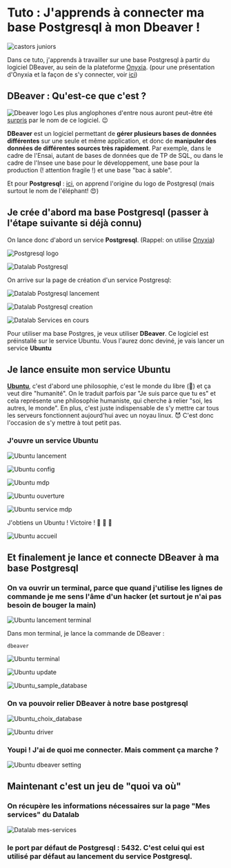 # Tuto : J'apprends à connecter ma base Postgresql à mon Dbeaver ! 

![castors juniors](./img/castors%20juniors.jpg)

Dans ce tuto, j'apprends à travailler sur une base Postgresql à partir du logiciel DBeaver, au sein de la plateforme [Onyxia](https://datalab.sspcloud.fr). (pour une présentation d'Onyxia et la façon de s'y connecter, voir [ici](https://www.example.com))

## **DBeaver** : Qu'est-ce que c'est ?
![Dbeaver logo](./img/castor%20Dbeaver.png)
Les plus anglophones d'entre nous auront peut-être été [surpris](https://github.com/dbeaver/dbeaver/discussions/11422#discussioncomment-743232) par le nom de ce logiciel. :wink: 



**DBeaver** est un logiciel permettant de **gérer plusieurs bases de données différentes** sur une seule et même application, et donc de **manipuler des données de différentes sources très rapidement**. Par exemple, dans le cadre de l'Ensai, autant de bases de données que de TP de SQL, ou dans le cadre de l'Insee une base pour le développement, une base pour la production (! attention fragile !) et une base "bac à sable".

Et pour **Postgresql** : [ici](https://wiki.postgresql.org/wiki/Logo), on apprend l'origine du logo de Postgresql (mais surtout le nom de l'éléphant! :heart_eyes:) 

## Je crée d'abord ma base Postgresql (passer à l'étape suivante si déjà connu)

On lance donc d'abord un service **Postgresql**.  (Rappel: on utilise  [Onyxia](https://datalab.sspcloud.fr))

![Postgresql logo](./img/Capture_Postgresql_logo.PNG)

![Datalab Postgresql](./img/Capture_Datalab_Postgresql_fleche.PNG)

On arrive sur la page de création d'un service Postgresql: 

![Datalab Postgresql lancement](./img/Capture_Postgresql_lancement_fleche.PNG)


![Datalab Postgresql creation](./img/Capture_Postgresql_creation_fleche.PNG)



![Datalab Services en cours](./img/Capture_Datalab-Services_en_cours_fleche.PNG)





Pour utiliser ma base Postgres, je veux utiliser **DBeaver**. Ce logiciel est préinstallé sur le service Ubuntu. Vous l'aurez donc deviné, je vais lancer un service **Ubuntu**

## Je lance ensuite mon service Ubuntu

[**Ubuntu**](https://en.wikipedia.org/wiki/Ubuntu_philosophy), c'est d'abord une philosophie, c'est le monde du libre (:penguin:) et ça veut dire "humanité". On le traduit parfois par "Je suis parce que tu es" et cela représente une philosophie humaniste, qui cherche à relier "soi, les autres, le monde". En plus, c'est juste indispensable de s'y mettre car tous les serveurs fonctionnent aujourd'hui avec un noyau linux. :smiling_imp: C'est donc l'occasion de s'y mettre à tout petit pas.

### J'ouvre un service Ubuntu
![Ubuntu lancement](./img/Capture_Ubuntu_lancement_fleche.PNG)

![Ubuntu config](./img/Capture_Ubuntu_config_fleche.PNG)

![Ubuntu mdp](./img/Capture_Ubuntu_mdp_fleche.PNG)

![Ubuntu ouverture](./img/Capture_Ubuntu_ouverture_fleche.PNG)

![Ubuntu service mdp](./img/Ubuntu_service_mdp_fleche.PNG)

J'obtiens un Ubuntu ! Victoire ! :balloon: :penguin: :balloon:

![Ubuntu accueil](./img/Ubuntu_accueil.PNG)


## Et finalement je lance et connecte DBeaver à ma base Postgresql

### On va ouvrir un terminal, parce que quand j'utilise les lignes de commande je me sens l'âme d'un hacker (et surtout je n'ai pas besoin de bouger la main)

![Ubuntu lancement terminal](./img/Ubuntu_terminal_lancement_fleche.PNG)

Dans mon terminal, je lance la commande de DBeaver :
```
dbeaver
``` 
![Ubuntu terminal](./img/Ubuntu_terminal_fleche.PNG)

![Ubuntu update](./img/Ubuntu_update_fleche.PNG)

![Ubuntu_sample_database](./img/Ubuntu_sample_database_fleche.PNG)
### On va pouvoir relier DBeaver à notre base postgresql

![Ubuntu_choix_database](./img/Ubuntu_choix_DB_fleche.PNG)

![Ubuntu driver](./img/Ubuntu_download_fleche.PNG)

### Youpi ! J'ai de quoi me connecter. Mais comment ça marche ?

![Ubuntu dbeaver setting](./img/Ubuntu_connection_settings_fleche.PNG)


## Maintenant c'est un jeu de "quoi va où" 

### On récupère les informations nécessaires sur la page "**Mes services**" du Datalab
![Datalab mes-services](./img/Datalab_mes_services_fleche.PNG)

### le port par défaut de Postgresql : **5432**. C'est celui qui est utilisé par défaut au lancement du service Postgresql.


